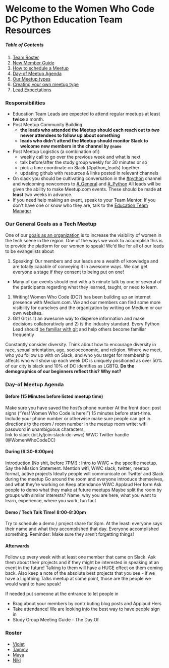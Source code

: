 # Welcome to the Women Who Code DC Python Education Team Resources

##### Table of Contents
1. [Team Roster]()
1. [New Member Guide]()
1. [How to schedule a Meetup]()
1. [Day-of Meetup Agenda]()
1. [Our Meetup types]()
1. [Creating your own meetup type]()
1. [Lead Expectations]()

### Responsibilities
- Education Team Leads are expected to attend regular meetups at least **twice** a month. 
- Post Meetup Community Building
  - **the leads who attended the Meetup should each reach out to _two_ newer attendees to follow up about something**
  - **leads who didn't attend the Meetup should monitor Slack to welcome new members in the channel by `@name`**
- Post Meetup Logistics (a combination of:)
  - weekly call to go over the previous week and what is next
  - talk before/after the study group weekly for 30 minutes or so
  - pick a time coordinate on Slack (#python_leads) together
  - updating github with resources & links posted in relevant channels
- On slack you should be cultivating conversation in the [#python]() channel and welcoming newcomers to [#_General]() and [#_Python]()
All leads will be given the ability to make Meetup.com events. These should be made **at least** two weeks in advance.
- If you need help making an event, speak to your Team Mentor. If you don't have one or know who they are, talk to the [Education Team Manager]()

### Our General Goals as a Tech Meetup
One of our [goals as an organization]() is to increase the visibility of women in the tech scene in the region. One of the ways we work to accomplish this is to provide the platform for our women to speak! 
We'd like for all of our leads to be evangelists about
1. Speaking! Our members and our leads are a wealth of knowledge and are totally capable of conveying it in awesome ways. We can get everyone a stage if they consent to being put on one!
  - Many of our events should end with a 5 minute talk by one or several of the participants regarding what they learned, taught, or need to learn.
1. Writing! Women Who Code (DC?) has been building up an internet presence with Medium.com. We and our members can find some more visibility for ourselves and the organization by writing on Medium or our own websites. 
1. Git! Git is 1) an awesome way to disperse information and make decisions collaboratively and 2) is the industry standard. Every Python Lead should [be familiar with git]() and help others become familiar frequently

Constantly consider diversity. 
Think about how to encourage diversity in race, sexual orientation, age, socioeconomic, and religion.
Where we meet, who you follow up with on Slack, and who you target for membership affects who will show up each week
DC is uniquely positioned as over 50% of our city is black and 10% of DC identifies as LGBTQ. **Do the demographics of our beginners reflect this? Why not?**


### Day-of Meetup Agenda
#### Before (15 Minutes before listed meetup time)
Make sure you have saved the host’s phone number
At the front door: post signs (“Yes! Women Who Code is here!”) 15 minutes before start-time. 
Include your phone number or otherwise make sure people can get in.
 directions to the room / room number
In the meetup room write: 
wifi password in unambiguous characters, 	
link to slack (bit.ly/join-slack-dc-wwc)
WWC Twitter handle (@WomenWhoCodeDC)
#### During (6:30-8:00pm)
Introduction (No shit, before 7PM!) :
Intro to WWC + the specific meetup. Say the Mission Statement.
Mention wifi, WWC slack, twitter, meetup format, active projects
Ideally people will communicate on Twitter and Slack during the meetup
Go around the room and everyone introduce themselves, and what they’re working on
Keep attendance 
WWC Applaud Her form
Ask people to demo what they make at future meetups
Maybe split the room by groups with similar interests?
Name, why you are here, what you want to learn, experience, where you work, fun fact
#### Demo / Tech Talk Time! 8:00-8:30pm
Try to schedule a demo / project share for 8pm.
At the least: everyone says their name and what they accomplished that day. 
Everyone accomplished something.
Reminder: Make sure they aren’t forgetting things!
#### Afterwards
Follow up every week with at least one member that came on Slack. Ask them about their projects and if they might be interested in speaking at an event in the future! Talking to them will have a HUGE effect on them coming back.
Also keep a note of the absolute best projects that you see - if we have a Lightning Talks meetup at some point, those are the people we would want to have speak!


If needed put someone at the entrance to let people in
- Brag about your members by contributing blog posts and Applaud Hers
- Take attendance! We are looking into the best way to have people sign in 
- Study Group Meeting Guide - The Day Of


### Roster
- [Violet]()
- [Tammy]()
- [Maya]()
- [Niki]()
